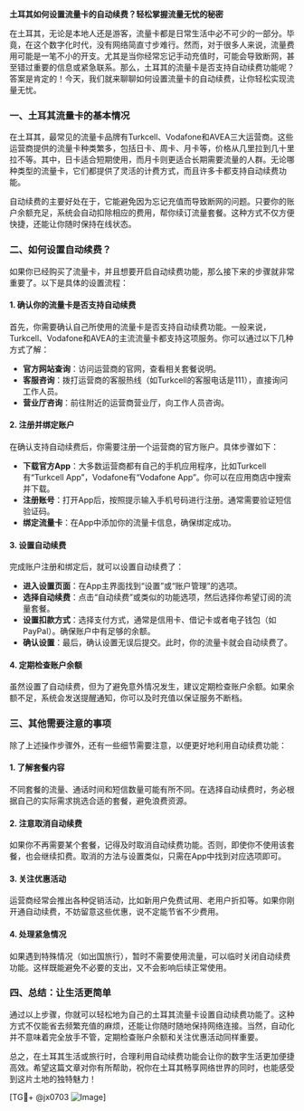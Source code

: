 **土耳其如何设置流量卡的自动续费？轻松掌握流量无忧的秘密**

在土耳其，无论是本地人还是游客，流量卡都是日常生活中必不可少的一部分。毕竟，在这个数字化时代，没有网络简直寸步难行。然而，对于很多人来说，流量费用可能是一笔不小的开支。尤其是当你经常忘记手动充值时，可能会导致断网，甚至错过重要的信息或紧急联系。那么，土耳其的流量卡是否支持自动续费功能呢？答案是肯定的！今天，我们就来聊聊如何设置流量卡的自动续费，让你轻松实现流量无忧。

### **一、土耳其流量卡的基本情况**
在土耳其，最常见的流量卡品牌有Turkcell、Vodafone和AVEA三大运营商。这些运营商提供的流量卡种类繁多，包括日卡、周卡、月卡等，价格从几里拉到几十里拉不等。其中，日卡适合短期使用，而月卡则更适合长期需要流量的人群。无论哪种类型的流量卡，它们都提供了灵活的计费方式，而且许多卡都支持自动续费功能。

自动续费的主要好处在于，它能避免因为忘记充值而导致断网的问题。只要你的账户余额充足，系统会自动扣除相应的费用，帮你续订流量套餐。这种方式不仅方便快捷，还能让你随时保持在线状态。

### **二、如何设置自动续费？**
如果你已经购买了流量卡，并且想要开启自动续费功能，那么接下来的步骤就非常重要了。以下是具体的设置流程：

#### **1. 确认你的流量卡是否支持自动续费**
首先，你需要确认自己所使用的流量卡是否支持自动续费功能。一般来说，Turkcell、Vodafone和AVEA的主流流量卡都支持这项服务。你可以通过以下几种方式了解：
- **官方网站查询**：访问运营商的官网，查看相关套餐说明。
- **客服咨询**：拨打运营商的客服热线（如Turkcell的客服电话是111），直接询问工作人员。
- **营业厅咨询**：前往附近的运营商营业厅，向工作人员咨询。

#### **2. 注册并绑定账户**
在确认支持自动续费后，你需要注册一个运营商的官方账户。具体步骤如下：
- **下载官方App**：大多数运营商都有自己的手机应用程序，比如Turkcell有“Turkcell App”，Vodafone有“Vodafone App”。你可以在应用商店中搜索并下载。
- **注册账号**：打开App后，按照提示输入手机号码进行注册。通常需要验证短信验证码。
- **绑定流量卡**：在App中添加你的流量卡信息，确保绑定成功。

#### **3. 设置自动续费**
完成账户注册和绑定后，就可以设置自动续费了：
- **进入设置页面**：在App主界面找到“设置”或“账户管理”的选项。
- **选择自动续费**：点击“自动续费”或类似的功能选项，然后选择你希望订阅的流量套餐。
- **设置扣款方式**：选择支付方式，通常是信用卡、借记卡或者电子钱包（如PayPal）。确保账户中有足够的余额。
- **确认设置**：最后，确认设置无误后提交。此时，你的流量卡就会自动续费了。

#### **4. 定期检查账户余额**
虽然设置了自动续费，但为了避免意外情况发生，建议定期检查账户余额。如果余额不足，系统会发送提醒通知，你可以及时充值以保证服务不断档。

### **三、其他需要注意的事项**
除了上述操作步骤外，还有一些细节需要注意，以便更好地利用自动续费功能：

#### **1. 了解套餐内容**
不同套餐的流量、通话时间和短信数量可能有所不同。在选择自动续费时，务必根据自己的实际需求挑选合适的套餐，避免浪费资源。

#### **2. 注意取消自动续费**
如果你不再需要某个套餐，记得及时取消自动续费功能。否则，即使你不使用该套餐，也会继续扣费。取消的方法与设置类似，只需在App中找到对应选项即可。

#### **3. 关注优惠活动**
运营商经常会推出各种促销活动，比如新用户免费试用、老用户折扣等。如果你刚开通自动续费，不妨留意这些优惠，说不定能节省不少费用。

#### **4. 处理紧急情况**
如果遇到特殊情况（如出国旅行），暂时不需要使用流量，可以临时关闭自动续费功能。这样既能避免不必要的支出，又不会影响后续正常使用。

### **四、总结：让生活更简单**
通过以上步骤，你就可以轻松地为自己的土耳其流量卡设置自动续费功能了。这种方式不仅能省去频繁充值的麻烦，还能让你随时随地保持网络连接。当然，自动化并不意味着完全放手不管，定期检查账户余额和关注优惠活动同样重要。

总之，在土耳其生活或旅行时，合理利用自动续费功能会让你的数字生活更加便捷高效。希望这篇文章对你有所帮助，祝你在土耳其畅享网络世界的同时，也能感受到这片土地的独特魅力！

[TG💪+ @jx0703 ![Image](https://github.com/user-attachments/assets/dbca1d08-cadb-493c-b0ec-ad6f7a83f270)]